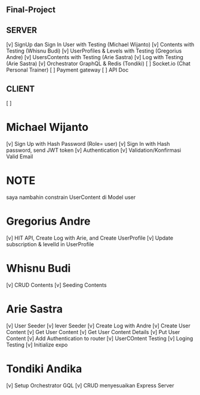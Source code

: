 ## Final-Project

## SERVER
[v] SignUp dan Sign In User with Testing (Michael Wijanto)
[v] Contents with Testing (Whisnu Budi)
[v] UserProfiles & Levels with Testing (Gregorius Andre)
[v] UsersContents with Testing (Arie Sastra)
[v] Log with Testing (Arie Sastra)
[v] Orchestrator GraphQL & Redis (Tondiki)
[ ] Socket.io (Chat Personal Trainer)
[ ] Payment gateway
[ ] API Doc

## CLIENT
[ ]

# Michael Wijanto
[v] Sign Up with Hash Password (Role= user)
[v] Sign In with Hash password, send JWT token
[v] Authentication
[v] Validation/Konfirmasi Valid Email

# NOTE
saya nambahin constrain UserContent di Model user

# Gregorius Andre
[v] HIT API, Create Log with Arie, and Create UserProfile
[v] Update subscription & levelId in UserProfile

# Whisnu Budi
[v] CRUD Contents
[v] Seeding Contents

# Arie Sastra
[v] User Seeder
[v] lever Seeder
[v] Create Log with Andre
[v] Create User Content
[v] Get User Content
[v] Get User Content Details
[v] Put User Content
[v] Add Authentication to router
[v] UserCOntent Testing
[v] Loging Testing
[v] Initialize expo

# Tondiki Andika

[v] Setup Orchestrator GQL
[v] CRUD menyesuaikan Express Server
